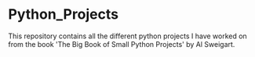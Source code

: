 # Python_Projects

This repository contains all the different python projects I have worked on from the book 'The Big Book of Small Python Projects' by Al Sweigart. 
